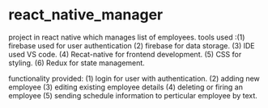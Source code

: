 # react_native_manager
project in react native which manages list of employees.
tools used :(1) firebase used for user authentication 
            (2) firebase for data storage.
            (3) IDE used VS code.
            (4) Recat-native for frontend development.
            (5) CSS for styling.
            (6) Redux for state management.
                      
functionality provided: (1) login for user with authentication.
                        (2) adding new employee 
                        (3) editing existing employee details 
                        (4) deleting or firing an employee 
                        (5) sending schedule information to perticular employee by text.
